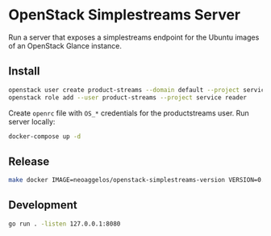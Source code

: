 # OpenStack Simplestreams Server

Run a server that exposes a simplestreams endpoint for the Ubuntu images of an OpenStack Glance instance.

## Install

```bash
openstack user create product-streams --domain default --project service --password-prompt
openstack role add --user product-streams --project service reader
```

Create `openrc` file with `OS_*` credentials for the productstreams user. Run server locally:

```bash
docker-compose up -d
```

## Release

```bash
make docker IMAGE=neoaggelos/openstack-simplestreams-version VERSION=0.1.0
```

## Development

```bash
go run . -listen 127.0.0.1:8080
```
